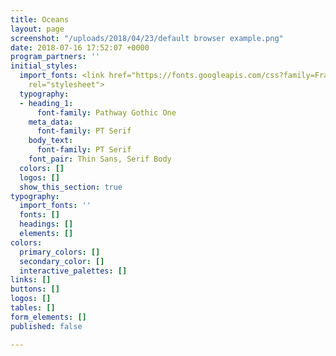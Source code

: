 ```yaml
---
title: Oceans
layout: page
screenshot: "/uploads/2018/04/23/default browser example.png"
date: 2018-07-16 17:52:07 +0000
program_partners: ''
initial_styles:
  import_fonts: <link href="https://fonts.googleapis.com/css?family=Frank+Ruhl+Libre|Montserrat|Open+Sans|Oswald|PT+Serif|Pathway+Gothic+One"
    rel="stylesheet">
  typography:
  - heading_1:
      font-family: Pathway Gothic One
    meta_data:
      font-family: PT Serif
    body_text:
      font-family: PT Serif
    font_pair: Thin Sans, Serif Body
  colors: []
  logos: []
  show_this_section: true
typography:
  import_fonts: ''
  fonts: []
  headings: []
  elements: []
colors:
  primary_colors: []
  secondary_color: []
  interactive_palettes: []
links: []
buttons: []
logos: []
tables: []
form_elements: []
published: false

---
```

